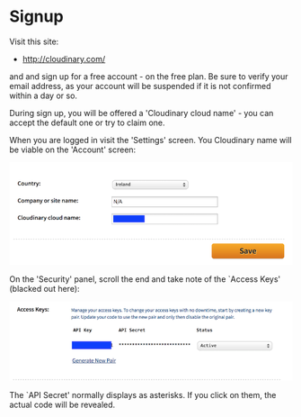 # Signup

Visit this site:

- <http://cloudinary.com/>

and and sign up for a free account - on the free plan. Be sure to verify your email address, as your account will be suspended if it is not confirmed within a day or so.

During sign up, you will be offered a 'Cloudinary cloud name' - you can accept the default one or try to claim one.

When you are logged in visit the 'Settings' screen. You Cloudinary name will be viable on the 'Account' screen:

![](img/01.png)

On the 'Security' panel, scroll the end and take note of the `Access Keys' (blacked out here):

![](img/02.png)

The `API Secret' normally displays as asterisks. If you click on them, the actual code will be revealed. 

